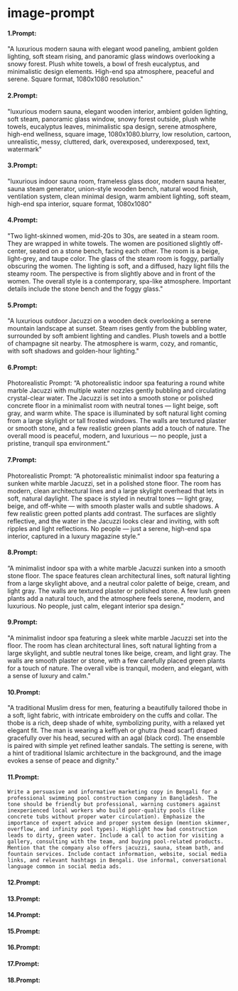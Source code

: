 # image-prompt
#### 1.Prompt:
"A luxurious modern sauna with elegant wood paneling, ambient golden lighting, soft steam rising, and panoramic glass windows overlooking a snowy forest. Plush white towels, a bowl of fresh eucalyptus, and minimalistic design elements. High-end spa atmosphere, peaceful and serene. Square format, 1080x1080 resolution."

#### 2.Prompt:
"luxurious modern sauna, elegant wooden interior, ambient golden lighting, soft steam, panoramic glass window, snowy forest outside, plush white towels, eucalyptus leaves, minimalistic spa design, serene atmosphere, high-end wellness, square image, 1080x1080.blurry, low resolution, cartoon, unrealistic, messy, cluttered, dark, overexposed, underexposed, text, watermark"
#### 3.Prompt:
"luxurious indoor sauna room, frameless glass door, modern sauna heater, sauna steam generator, union-style wooden bench, natural wood finish, ventilation system, clean minimal design, warm ambient lighting, soft steam, high-end spa interior, square format, 1080x1080"
#### 4.Prompt:
"Two light-skinned women, mid-20s to 30s, are seated in a steam room. They are wrapped in white towels. The women are positioned slightly off-center, seated on a stone bench, facing each other. The room is a beige, light-grey, and taupe color. The glass of the steam room is foggy, partially obscuring the women.  The lighting is soft, and a diffused, hazy light fills the steamy room. The perspective is from slightly above and in front of the women. The overall style is a contemporary, spa-like atmosphere.  Important details include the stone bench and the foggy glass."
#### 5.Prompt:
"A luxurious outdoor Jacuzzi on a wooden deck overlooking a serene mountain landscape at sunset. Steam rises gently from the bubbling water, surrounded by soft ambient lighting and candles. Plush towels and a bottle of champagne sit nearby. The atmosphere is warm, cozy, and romantic, with soft shadows and golden-hour lighting."
#### 6.Prompt:
Photorealistic Prompt:
“A photorealistic indoor spa featuring a round white marble Jacuzzi with multiple water nozzles gently bubbling and circulating crystal-clear water. The Jacuzzi is set into a smooth stone or polished concrete floor in a minimalist room with neutral tones — light beige, soft gray, and warm white. The space is illuminated by soft natural light coming from a large skylight or tall frosted windows. The walls are textured plaster or smooth stone, and a few realistic green plants add a touch of nature. The overall mood is peaceful, modern, and luxurious — no people, just a pristine, tranquil spa environment.”
#### 7.Prompt:
Photorealistic Prompt:
“A photorealistic minimalist indoor spa featuring a sunken white marble Jacuzzi, set in a polished stone floor. The room has modern, clean architectural lines and a large skylight overhead that lets in soft, natural daylight. The space is styled in neutral tones — light gray, beige, and off-white — with smooth plaster walls and subtle shadows. A few realistic green potted plants add contrast. The surfaces are slightly reflective, and the water in the Jacuzzi looks clear and inviting, with soft ripples and light reflections. No people — just a serene, high-end spa interior, captured in a luxury magazine style.”
#### 8.Prompt:
“A minimalist indoor spa with a white marble Jacuzzi sunken into a smooth stone floor. The space features clean architectural lines, soft natural lighting from a large skylight above, and a neutral color palette of beige, cream, and light gray. The walls are textured plaster or polished stone. A few lush green plants add a natural touch, and the atmosphere feels serene, modern, and luxurious. No people, just calm, elegant interior spa design.”
#### 9.Prompt:
"A minimalist indoor spa featuring a sleek white marble Jacuzzi set into the floor. The room has clean architectural lines, soft natural lighting from a large skylight, and subtle neutral tones like beige, cream, and light gray. The walls are smooth plaster or stone, with a few carefully placed green plants for a touch of nature. The overall vibe is tranquil, modern, and elegant, with a sense of luxury and calm."
#### 10.Prompt:
"A traditional Muslim dress for men, featuring a beautifully tailored thobe in a soft, light fabric, with intricate embroidery on the cuffs and collar. The thobe is a rich, deep shade of white, symbolizing purity, with a relaxed yet elegant fit. The man is wearing a keffiyeh or ghutra (head scarf) draped gracefully over his head, secured with an agal (black cord). The ensemble is paired with simple yet refined leather sandals. The setting is serene, with a hint of traditional Islamic architecture in the background, and the image evokes a sense of peace and dignity."
#### 11.Prompt:
`
Write a persuasive and informative marketing copy in Bengali for a professional swimming pool construction company in Bangladesh. The tone should be friendly but professional, warning customers against inexperienced local workers who build poor-quality pools (like concrete tubs without proper water circulation). Emphasize the importance of expert advice and proper system design (mention skimmer, overflow, and infinity pool types). Highlight how bad construction leads to dirty, green water. Include a call to action for visiting a gallery, consulting with the team, and buying pool-related products. Mention that the company also offers jacuzzi, sauna, steam bath, and fountain services. Include contact information, website, social media links, and relevant hashtags in Bengali. Use informal, conversational language common in social media ads.
`
#### 12.Prompt:
#### 13.Prompt:
#### 14.Prompt:
#### 15.Prompt:
#### 16.Prompt:
#### 17.Prompt:
#### 18.Prompt:



























